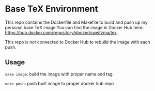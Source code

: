# Base TeX Environment
This repo contains the Dockerfile and Makefile to build and push up my personal base TeX image.You can find the image in Docker Hub here: https://hub.docker.com/repository/docker/sweitzma/tex.

This repo is _not_ connected to Docker Hub to rebuild the image with each push.

## Usage
`make image`: build the image with proper name and tag

`make push`: push built image to proper docker hub repo
